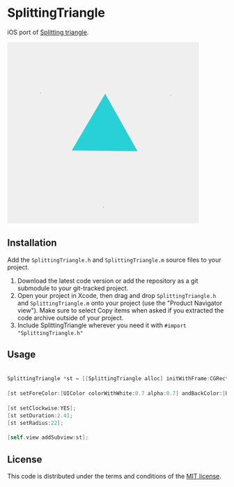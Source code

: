 SplittingTriangle
=================

iOS port of [Splitting triangle](https://dribbble.com/shots/1678788-Splitting-triangle).

<img src="SplittingTriangle.gif"/>

## Installation

Add the `SplittingTriangle.h` and `SplittingTriangle.m` source files to your project.

1. Download the latest code version or add the repository as a git submodule to your git-tracked project.
2. Open your project in Xcode, then drag and drop `SplittingTriangle.h` and `SplittingTriangle.m` onto your project (use the "Product Navigator view"). Make sure to select Copy items when asked if you extracted the code archive outside of your project.
3. Include SplittingTriangle wherever you need it with `#import "SplittingTriangle.h"`

## Usage

``` objective-c

SplittingTriangle *st = [[SplittingTriangle alloc] initWithFrame:CGRectMake(0, 0, 300, 300)];
    
[st setForeColor:[UIColor colorWithWhite:0.7 alpha:0.7] andBackColor:[UIColor clearColor]];
    
[st setClockwise:YES];
[st setDuration:2.4];
[st setRadius:22];

[self.view addSubview:st];

```

## License

This code is distributed under the terms and conditions of the [MIT license](LICENSE). 

